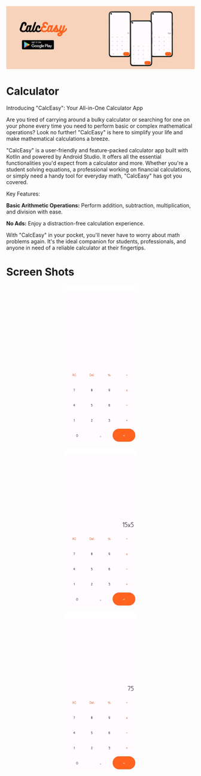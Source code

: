 <img src="ss/Your paragraph text.png">

# Calculator

Introducing "CalcEasy": Your All-in-One Calculator App

Are you tired of carrying around a bulky calculator or searching for one on your phone every time you need to perform basic or complex mathematical operations? Look no further! "CalcEasy" is here to simplify your life and make mathematical calculations a breeze.

"CalcEasy" is a user-friendly and feature-packed calculator app built with Kotlin and powered by Android Studio. It offers all the essential functionalities you'd expect from a calculator and more. Whether you're a student solving equations, a professional working on financial calculations, or simply need a handy tool for everyday math, "CalcEasy" has got you covered.

Key Features:

**Basic Arithmetic Operations:** Perform addition, subtraction, multiplication, and division with ease.

**No Ads:**  Enjoy a distraction-free calculation experience.

With "CalcEasy" in your pocket, you'll never have to worry about math problems again. It's the ideal companion for students, professionals, and anyone in need of a reliable calculator at their fingertips.


# Screen Shots

<p align="center"><img src="ss/1.jpg" height = 420>
</p>

<p align="center"><img src="ss/2.jpg" height = 420></p>

<p align="center"><img src="ss/3.jpg" height = 420></p>



